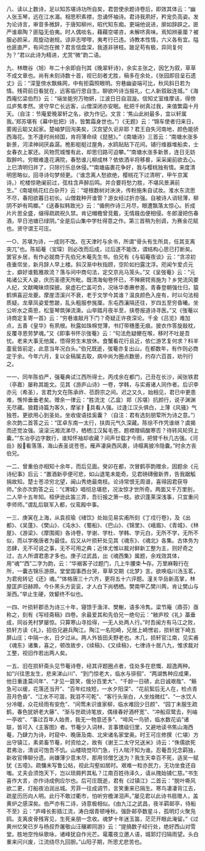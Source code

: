 <!-- { "loadSidebar": true } -->
八、读以上数诗，足以知苏堪诗功所自矣，君尝使余题诗卷后，即效其体云：“幽人张玉琴，远在江水湄。相思积素襟，忽诵怀袖诗。君诗我夙好，矜宠负高姿。发为论诗言，审音多微辞，于唐知柳州，昭代知东痴。更端他说进，廓如辞辟之。匪严谁皋陶？匪隘无伯夷。时人偶啖名，藉藉空嗟咨，未解哜真味。焉知辨豪厘？被服必颜采，周旋动谢规。谅非志嘐嘐，夷考行已违。诗教本性情，六义各有宜。隘也匪直严，有间岂在微？君言信盘深，我道非骈枝。跛足苟有极，异同复何为？”君以此诗为精进，尤赏“微”韵二语。

九、林暾谷（旭）年二十余即自刊其《晚翠轩诗》，余实主张之，因乞为叙，草草不成文章也。尚有未刻诗数十首，视已刻者尤胜，稿多在余处，《张园即目呈石遗丈》云：“深篁傍水飘蛛网，中有拒霜照眼明。穷巷幽姿端可比，秋风斜日若为情。残荷前日看犹在，远客临行思自生。聊欲吟诗当报礼，仁人新叙敌连城。”《海西庵忆梁伯烈》云：“端坐能穷万物妍，江波日日自洄漩。信知丈室维摩诘，得傍瓜庐焦孝然。贤守早亡长远客，山僧深闭亦安眠。枇把千树真过我，来值繁霜十月天。（自注：节庵爱晚翠轩之名，欲为作记。文言：‘焦山此树最多，宜以轩属我。’郑苏堪有《幕中批把》诗，皆繁霜身世也。”）《无题》云：“锦车使者归来日，雾阁云聪又起家。楚岫梦回洵美矣，汉宫望久讵非耶？君王自失河南地，颜色能骄西海花。生不逢时尚倾国，肯将薄命续《琵琶》。”《南塘诗》三首云：“南塘水涨多新景，河渎神祠厌淼潺。桅影梃梃过屋角，水鸥贴贴下花间。铺行维器堆船卖，士女春衣上冢还。风物荒城惟有此，却思归路可迫攀。”“南塘水涨多新景，连日无妨取醉吟。穷眼难逢花满院，春愁谁儿柳成林？依依洒半将移晷，采采阑前欲去心。上巳清明归并了，只除行乐总休侵。”“南塘庙裹花争好，我与樱桃独有情。来度清明思略似，回寻诗句梦频更。（‘谁念离人愁欲绝，樱桃花下过清明’，甲午京寓诗。）柁楼惊艳阑前过，弦柱含声醉后鸣。并合要将愁力胜，不堪风景满前生。”《南堤桃花红白杂开》云：“堤根数树对泱泱，传粉施朱自试妆。淮水东流思不尽，春阳欲暮日初长。山僧栽种开谁管？游女经过折亦强。自被诗人诮轻薄，柳阴不妒有鸣榔。”《送春拟韩致光》云：“循例作诗三月尽，眼遭飘落太惊心。折成片片思全盛，缀得疏疏祝久禁。肯记帽檐曾竞戴，无情屐齿便相侵。冬郎漫把伤春酒，早日池塘已绿阴。”全是后山集中学杜得意之作。第三首稍为别调，为赛金花赋也。贤守谓王可庄。

一○、苏堪为诗，一成则不改。在天津时与余书，所谓“骨头有生所具，任其支离突兀”也。陈韬菴（宝琛）则必改而后成，过后遂不能改，谓结构心思已打断矣。罢官乡居，有作必就商于先伯兄木菴先生书。伯兄有《与韬菴夜谈》云：“贪凉初夜垂帘坐，新月辞人早上楼。斜汉渐中秋指顾，空阶如扫露沈浮。咫闻乍爱贞元士，癖好谁甄雅故流？落与间中商句法，定交京兆马笼头。”又《呈弢菴》云：“元祐诸公天人姿，庆历圣德天所毗。既清海甸卷怀已，不殚厥锷焉施为？乡党流风要人纪，文献晻昧烦探披。泉虚石伫盖可负，况咏华黍赓参差。青春登朝强仕归，猿鹤惧喜迎龙夔。摩崖浯溪兴不衰，老于文学今其谁？温良颜色入座有，时以句法相质疑。龙章凤姿爱憋跛，乱头粗服参旄厘。东屯西瀼隔还往，岁四五至穷昏曦。坐公听水之斋思，松篁琴筑弹流澌。山举踏月夜半至，挟卷报道诗寻医。”又《弢菴以诗商定复寄一首》云：“穷巷谁敲月下门？奇疑正许夜深论。千金《吕览》难加点，五善《皇华》有夙根。秋露如珠棉觉薄，书灯带穗墨无痕。披衣作答旋敲枕，反覆寻恩劳梦魂。”又《即事书怀示弢菴》云：“句法危疑鲠在喉，移时不吐是吾忧。老来大事无他属，悟得劳生末放休。食蟹看花行且近，依仁游艺复何求？料羊齑瓮皆前定，此意当年况白头。”伯兄既逝，弢菴亦复出山，在都数年，有作则必商定于余。今年六月，复以全稿属去取，病中尚为圈点数册，约存六百首，劝刊行之。

一一、同年陈伯严，强菴典试江西所得士。丙戌余在都门，己丑在长沙，闻张铁君（亭嘉）屡称其能文。见其《游庐山诗》一卷，学韩，与实甫诸人同作者。后识李亦元（希圣），言君为文在陈承祚、莅蔚宗之间。迟之又久，始相见，君已中更患难，憔悴垂垂老矣。赠余一律云：“胜流沈（乙盒）郑（苏堪）抗颜行，说子渊渊无尽藏。狼籍诗篇为客久，摩挲扌具看人强。过逢江汉头俱白，上薄《风骚》气独苍。更欲用心到圣处。坐收俊语挂奚囊？（自注：君有选刻朋荤所为诗之意。”）余次韵二首答之云：“匡卓东南一太行，扶舆元气久深藏。陈徐不作凭谁继？虞揭而还觉汝强。滚滚沅湘流涕尽，栖栖江汉髯毛苍。题襟赠缟酸寒否？待转风轮窍上囊。”“东冶亭边字数行，谁知怀袖却收藏？间声廿载才今雨，把臂千秋几古强。《河岳》殷看落落，海山表圣说苍苍。雁声凄戾西风裹，诗榻离披冷隐囊。”时余方丧伯兄。

一二、曾重伯亦相知十余年，而后见面。癸卯在都，次冒鹤亭韵赠余，因题余《元诗纪事》后云：“置酒新亭便可悲，如山退笔未能奇。见君磅礴傲新界，告我踞觚捐故知。楚士苍凉穷北望，闽山秀绝最南枝。论诗常恨无周谱，喜得因君获导师。”余亦次韵答之云：“《渭城》唱彻总堪悲，况汝惊才世所奇。两面又千万里别，二人早十五年知。桓伊逊此笛三弄，吾衍报之箫一枝。欲识蓬莱深浅事，只宜重问李师师。”谓乱后联军入都，仪鸾殿中事。

一三、庚寅在上海，从袁叔瑜《绪饮》处始见易实甫所刻《丁戍行卷》，及《出都》、《吴蓬》、《樊山》、《沌水》、《蜀船》、《巴山》、《锦里》、《峨眉》、《青城》、《林屋》、《游梁》、《摩围阁》各诗卷，学谢、学杜、学韩、学元白，无所不学，无所不似，而以学晚唐者为最佳。后又从叶损轩处见其《魂东》、《魂北》各集。古体务为恣肆，无不可说之事，无不可用之典；近体尤惟以裁对鲜新工整为主，则好奇之过，古人所谓君患才多也。庚子过武昌，出《魂西集》属题，余戏效其体，用“魂”“西”二字为韵，云：“华裾客子过题门，几上牛腰束┺存。万里麻鞍行在所，一囊古锦乐游原。堂堂国事西台哭，草草交期《北梦》言。欲唤临川汤玉茗，为君宛转记《还》魂。”“体格唐三十六齐，更将五十六评题。潼关华岳新高掌，林屋匡庐旧赫蹄。今仆黑头方衮衮，才人白下尚栖栖。樊南甲乙樊川两，肯让樊山与渐西。”举止生硬，效颦终不似也。

一四、叶损轩郡丞为诗三十年，寝馈于渔洋、樊榭，语多冷隽。梁节庵（鼎芬）亟称之，刻有《写经斋稿》四卷。余最爱其和先伯兄一绝句云：“敝庐校《礼》藁垂成，同谷羌村梦屡惊。只算寒山寻拾得，一无人处两人行。”时吾闽方有马江之败，损轩方读《礼》，招伯兄避兵陶江。陶江一名阳崎，兄居上崎愣岩，损轩居下崎五屏山庄；中隔一水，日夕过从。两人外皆田夫野老也。木几，损轩官江南，见实甫《魂东》诸集，喜之，顿改故步，《续稿》、《又续稿》，七律诗十居八九，惟求裁对工整，视旧作若出两人矣。

一五、旧在损轩斋头见节菴诗卷，经其评题圈点者，佳处多在悲慨、超逸两种。如“兴往思友生，悲来涕山川”、“到门惊老大，临水与徘徊”、“两湖售种应成果，他日重逢莫问年”、“才见一筵笑，俄分百里大”、“千龄一日碛，此日诚艰哉”、“觞急可以缓，花落还当开”、“百年红烛短，一水夕阳深”、“花前絮后无人在，检点青苔月色昏”、“江水不可涸，我泪不可乾”、“客行头渐白，人坐烛微红”、“一水饮人分冷暖，众花经雨有安危”、“间莺未识谁家柳，临水难回少日颜”、“园丁未服生疏鹤，春色犹妍老大藤”、“渐与世疏诗笔放，偶缘春好酒杯宽”、“冲船双鹭去，列岫一亭收”、“事过百年人始贵，我无一物意还多”、“啼风一鸟骄，临水数花谄”诸联，皆可入《主客图》者。节菴少入词林，言事镌级归里，又避地读书焦山海西菴，乃肆力为诗，时窥中、晚唐及南、北宋诸名家堂奥。时王可庄修撰（仁堪）方出守镇江，素弟畜节菴，时资给之，故有《谢王二太守兄送米》诗云：“侏儒欲死君弗治，清谈可饱吾不饥。山楼晓觉叩门急，行人喘汗知为谁。忍菴吾兄念羁独，新收官俸聊分遗。尚嫌薄少意末尽，那用邻僧乞送为？我生天幸百不死，适吴一赋犹《五噫》。疏慵未写鲁公帖，视此沟壑如居时。艰难一粒亦民力，无功坐食还自嗤。丈夫会须饱天下，岂以琐屑矜其私？江南百姓待泽久，请从隗始铺仁慈。”书生喜作大言，亦作诗成例应尔也。后可庄既逝，君有《过镇江》二首云：“脱叶嘶风欲二更，灯船夜泊润丛城。芳菲一往成调节，言笑重来已隔生。寒鸟凄凄背江去，疏星历历向人明。此行不敢过衢市，怕听穷檐涕泪声。”屡见君以此诗书扇赠人，盖黄炉之感深矣。伯严亦有二诗，诗意极相似。《由九江之武昌，夜半羁邮亭，待船不至》云：“庐峰长影插江流，涛白烟青顿唾秋。强卧邮亭数星斗，孤明灯火聚凫鸥。支离皮骨残宵见，生死亲朋一念收。魂梦十年迷玉笛，茫茫开眼此淹留。”《过黄州忆癸已岁与杨叔乔屠敬山汪穰卿同游》云：“提搞数子经行处，绝好西山对雪堂。胜地空怜纵歌咏，诸峰犹自作光芒。鼋鼍夜立邀人语，城郭灯归隔雨望。头白重来问兴废，江流绕尽九回胆。”山阳子期，所思尤悲苦也。

